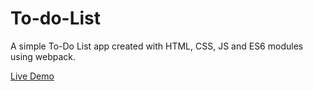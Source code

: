 # To-do-List
A simple To-Do List app created with HTML, CSS, JS and ES6 modules using webpack.

[Live Demo](https://hlokman.github.io/To-do-List/) 